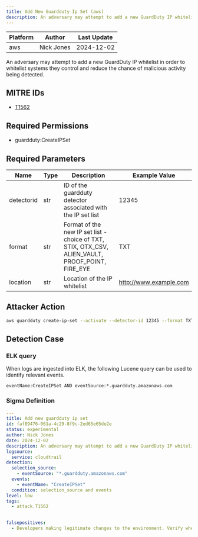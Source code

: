 ```yaml
---
title: Add New Guardduty Ip Set (aws)
description: An adversary may attempt to add a new GuardDuty IP whitelist in order to whitelist systems they control and reduce the chance of malicious activity being detected.
---
```


| Platform               | Author               | Last Update                 |
| ---------------------- | -------------------- | --------------------------- |
| aws | Nick Jones | 2024-12-02 |

An adversary may attempt to add a new GuardDuty IP whitelist in order to whitelist systems they control and reduce the chance of malicious activity being detected.

## MITRE IDs

* [T1562](https://attack.mitre.org/techniques/T1562/)

## Required Permissions

* guardduty:CreateIPSet

## Required Parameters

| Name       | Type                  | Description                  | Example Value          |
| ---------- | --------------------- | ---------------------------- | ---------------------- |
| detectorid | str | ID of the guardduty detector associated with the IP set list | 12345 |
| format | str | Format of the new IP set list - choice of TXT, STIX, OTX_CSV, ALIEN_VAULT, PROOF_POINT, FIRE_EYE | TXT |
| location | str | Location of the IP whitelist | http://www.example.com |

## Attacker Action

```bash
aws guardduty create-ip-set --activate --detector-id 12345 --format TXT --location http://www.example.com
```

## Detection Case

### ELK query

When logs are ingested into ELK, the following Lucene query can be used to identify relevant events.

```
eventName:CreateIPSet AND eventSource:*.guardduty.amazonaws.com  
```

### Sigma Definition

```yaml
---
title: Add new guardduty ip set
id: faf89476-061a-4c29-8f9c-2ed65e65de2e
status: experimental
author: Nick Jones
date: 2024-12-02
description: An adversary may attempt to add a new GuardDuty IP whitelist in order to whitelist systems they control and reduce the chance of malicious activity being detected.
logsource:
  service: cloudtrail
detection:
  selection_source:
    - eventSource: "*.guardduty.amazonaws.com"
  events:
    - eventName: "CreateIPSet"
  condition: selection_source and events
level: low
tags:
  - attack.T1562
  

falsepositives:
  - Developers making legitimate changes to the environment. Verify whether the user identity, user agent, and/or hostname should be making changes in your environment.
```